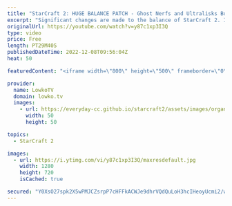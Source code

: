 ```yaml
---
title: "StarCraft 2: HUGE BALANCE PATCH - Ghost Nerfs and Ultralisks Buffs!"
excerpt: "Significant changes are made to the balance of StarCraft 2. In this video I discuss the most recent balance patch that makes changes to Zerg creep, main structures, Vipers, Ultralisks, Hydralisks, Brood Lords, Broodlings, Ravagers, Shield Batteries, Observers, Archons, High Templar, Disruptors, Carriers,"
originalUrl: https://youtube.com/watch?v=y87c1xp3I3Q
type: video
price: Free
length: PT29M40S
publishedDateTime: 2022-12-08T09:56:04Z
heat: 50

featuredContent: "<iframe width=\"800\" height=\"500\" frameborder=\"0\" src=\"https://www.youtube.com/embed/y87c1xp3I3Q\" allow=\"accelerometer; autoplay; encrypted-media; gyroscope; picture-in-picture\" allowfullscreen></iframe>"

provider:
  name: LowkoTV
  domain: lowko.tv
  images:
    - url: https://everyday-cc.github.io/starcraft2/assets/images/organizations/lowko.tv-50x50.jpg
      width: 50
      height: 50

topics:
  - StarCraft 2

images:
  - url: https://i.ytimg.com/vi/y87c1xp3I3Q/maxresdefault.jpg
    width: 1280
    height: 720
    isCached: true

secured: "Y0XsO27spk2X5wPMJCZsrpP7cHFFkACWJe9dhrVQdQuLoH3hcIHeoyUcmi2/w1oebsOPPJ33ry0AIX8dQA01rBuXPnxpnn6OvhwsftgFc79cL+DVmL8f1RZdgScW5HtXEGSnnIxYASVuRCxs033tb5TFTmyyNQRSzOYd/yvAGyi+Qw+4O0+SwjoOQO+LNnMbzU8G6VPpkUSFS99PCB+FLDmq6mzaY788ZJshjUvDSnbUWsPqcl3LoQ70Q1bWdcSkCJIPJIfcPgxD6hlgMs87YqPHFqCQnVMTYn/198h6exr+FlfGyi8tflhDp5hw+SsKepqu4K0gU86Jbe5Ud6oVijy9hJuwnAafAnYw9hWrHbG+TqCYR3t9Qyyxrm75kPO+HKue09Dckxda+W0+S6x6HpAgzy/yWFXnFjSAUMe23LKSjTG6bmVH/zQKPuxFyfhU;ixDKbyQn9cc8yNOXfNLsSA=="
---
```


